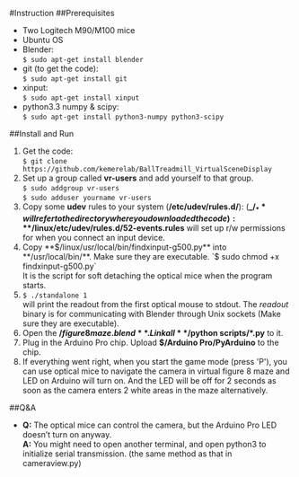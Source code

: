 #Instruction
##Prerequisites

* Two Logitech M90/M100 mice
* Ubuntu OS
* Blender:  
  `$ sudo apt-get install blender`  
* git (to get the code):  
  `$ sudo apt-get install git`  
* xinput:  
  `$ sudo apt-get install xinput`  
* python3.3 numpy & scipy:  
  `$ sudo apt-get install python3-numpy python3-scipy`

##Install and Run

1. Get the code:  
  `$ git clone https://github.com/kemerelab/BallTreadmill_VirtualSceneDisplay`  
2. Set up a group called **vr-users** and add yourself to that group.  
  `$ sudo addgroup vr-users`  
  `$ sudo adduser yourname vr-users`
3. Copy some **udev** rules to your system (**/etc/udev/rules.d/**): (**_$/_** will refer to the directory where you downloaded the code): **$/linux/etc/udev/rules.d/52-events.rules** will set up r/w permissions for when you connect an input device.
4. Copy **$/linux/usr/local/bin/findxinput-g500.py** into **/usr/local/bin/**. Make sure they are executable.  
  `$ sudo chmod +x findxinput-g500.py`  
  It is the script for soft detaching the optical mice when the program starts.
5. `$ ./standalone 1`  
  will print the readout from the first optical mouse to stdout. The _readout_ binary is for communicating with Blender through Unix sockets (Make sure they are executable).
6. Open the **$/figure 8 maze.blend**. Link all **$/python scripts/*.py** to it. 
7. Plug in the Arduino Pro chip. Upload **$/Arduino Pro/PyArduino** to the chip.
8. If everything went right, when you start the game mode (press 'P'), you can use optical mice to navigate the camera in virtual figure 8 maze and LED on Arduino will turn on. And the LED will be off for 2 seconds as soon as the camera enters 2 white areas in the maze alternatively.

##Q&A

* **Q:** The optical mice can control the camera, but the Arduino Pro LED doesn’t turn on anyway.  
  **A:** You might need to open another terminal, and open python3 to initialize serial transmission. (the same method as that in cameraview.py)  
